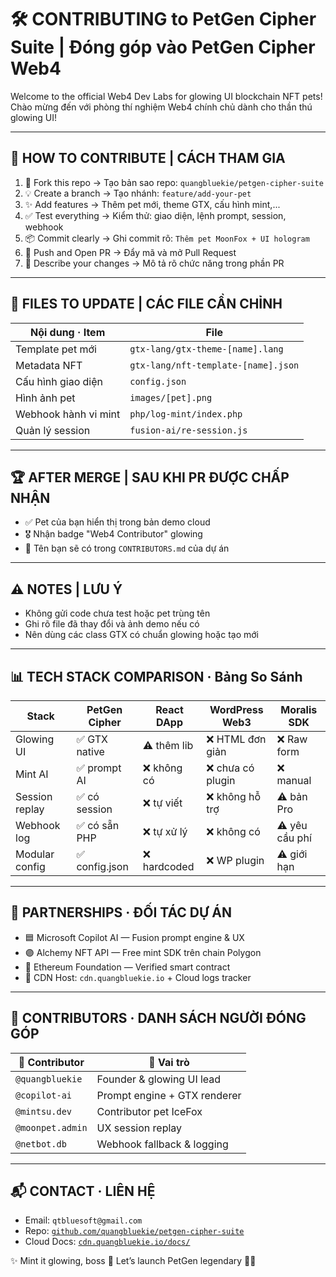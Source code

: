 # 🛠 CONTRIBUTING to PetGen Cipher Suite | Đóng góp vào PetGen Cipher Web4

Welcome to the official Web4 Dev Labs for glowing UI blockchain NFT pets!  
Chào mừng đến với phòng thí nghiệm Web4 chính chủ dành cho thần thú glowing UI!

---

## 🌟 HOW TO CONTRIBUTE | CÁCH THAM GIA

1. 🍴 Fork this repo → Tạo bản sao repo: `quangbluekie/petgen-cipher-suite`
2. 💡 Create a branch → Tạo nhánh: `feature/add-your-pet`
3. ✨ Add features → Thêm pet mới, theme GTX, cấu hình mint,...
4. ✅ Test everything → Kiểm thử: giao diện, lệnh prompt, session, webhook
5. 📦 Commit clearly → Ghi commit rõ: `Thêm pet MoonFox + UI hologram`
6. 🚀 Push and Open PR → Đẩy mã và mở Pull Request
7. 💬 Describe your changes → Mô tả rõ chức năng trong phần PR

---

## 🧬 FILES TO UPDATE | CÁC FILE CẦN CHỈNH

| Nội dung · Item            | File |
|----------------------------|------|
| Template pet mới          | `gtx-lang/gtx-theme-[name].lang`  
| Metadata NFT              | `gtx-lang/nft-template-[name].json`  
| Cấu hình giao diện        | `config.json`  
| Hình ảnh pet              | `images/[pet].png`  
| Webhook hành vi mint      | `php/log-mint/index.php`  
| Quản lý session           | `fusion-ai/re-session.js`  

---

## 🏆 AFTER MERGE | SAU KHI PR ĐƯỢC CHẤP NHẬN

- ✅ Pet của bạn hiển thị trong bản demo cloud  
- 🎖️ Nhận badge "Web4 Contributor" glowing  
- 📜 Tên bạn sẽ có trong `CONTRIBUTORS.md` của dự án

---

## ⚠️ NOTES | LƯU Ý

- Không gửi code chưa test hoặc pet trùng tên  
- Ghi rõ file đã thay đổi và ảnh demo nếu có  
- Nên dùng các class GTX có chuẩn glowing hoặc tạo mới

---

## 📊 TECH STACK COMPARISON · Bảng So Sánh

| Stack              | PetGen Cipher | React DApp | WordPress Web3 | Moralis SDK |
|--------------------|----------------|------------|----------------|--------------|
| Glowing UI         | ✅ GTX native  | ⚠️ thêm lib | ❌ HTML đơn giản | ❌ Raw form  
| Mint AI            | ✅ prompt AI   | ❌ không có | ❌ chưa có plugin| ❌ manual  
| Session replay     | ✅ có session  | ❌ tự viết | ❌ không hỗ trợ | ⚠️ bản Pro  
| Webhook log        | ✅ có sẵn PHP  | ❌ tự xử lý | ❌ không có     | ⚠️ yêu cầu phí  
| Modular config     | ✅ config.json | ❌ hardcoded| ❌ WP plugin     | ⚠️ giới hạn  

---

## 🤝 PARTNERSHIPS · ĐỐI TÁC DỰ ÁN

- 🟦 Microsoft Copilot AI — Fusion prompt engine & UX  
- 🟣 Alchemy NFT API — Free mint SDK trên chain Polygon  
- 💠 Ethereum Foundation — Verified smart contract  
- 🔷 CDN Host: `cdn.quangbluekie.io` + Cloud logs tracker

---

## 💎 CONTRIBUTORS · DANH SÁCH NGƯỜI ĐÓNG GÓP

| 👤 Contributor     | 💬 Vai trò |
|--------------------|-------------|
| `@quangbluekie`    | Founder & glowing UI lead  
| `@copilot-ai`      | Prompt engine + GTX renderer  
| `@mintsu.dev`      | Contributor pet IceFox  
| `@moonpet.admin`   | UX session replay  
| `@netbot.db`       | Webhook fallback & logging

---

## 📬 CONTACT · LIÊN HỆ

- Email: `qtbluesoft@gmail.com`  
- Repo: [`github.com/quangbluekie/petgen-cipher-suite`](https://github.com/quangbluekie/petgen-cipher-suite)  
- Cloud Docs: [`cdn.quangbluekie.io/docs/`](https://cdn.quangbluekie.io/docs/)

✨ Mint it glowing, boss 🩵 Let’s launch PetGen legendary 🐾🚀